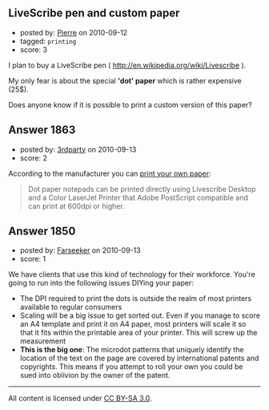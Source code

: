 ##  LiveScribe pen and custom paper

- posted by: [Pierre](https://stackexchange.com/users/-1/1131-pierre) on 2010-09-12
- tagged: `printing`
- score: 3

<p>I plan to buy a LiveScribe pen ( <a href="http://en.wikipedia.org/wiki/Livescribe" rel="nofollow">http://en.wikipedia.org/wiki/Livescribe</a> ).</p>

<p>My only fear is about the special <strong>'dot' paper</strong> which is rather expensive (25$).</p>

<p>Does anyone know if it is possible to print a custom version of this paper?</p>



## Answer 1863

- posted by: [3rdparty](https://stackexchange.com/users/-1/111-3rdparty) on 2010-09-13
- score: 2

<p>According to the manufacturer you can <a href="http://www.livescribe.com/int/support/kb/?View=entry&amp;EntryID=104" rel="nofollow">print your own paper</a>:</p>

<blockquote>
  <p>Dot paper notepads can be printed directly using Livescribe Desktop and a Color LaserJet Printer that Adobe PostScript compatible and can print at 600dpi or higher.</p>
</blockquote>



## Answer 1850

- posted by: [Farseeker](https://stackexchange.com/users/-1/413-farseeker) on 2010-09-13
- score: 1

<p>We have clients that use this kind of technology for their workforce. You're going to run into the following issues DIYing your paper:</p>

<ul>
<li>The DPI required to print the dots is outside the realm of most printers available to regular consumers</li>
<li>Scaling will be a big issue to get sorted out. Even if you manage to score an A4 template and print it on A4 paper, most printers will scale it so that it fits within the printable area of your printer. This will screw up the measurement</li>
<li><strong>This is the big one</strong>: The microdot patterns that uniquely identify the location of the text on the page are covered by international patents and copyrights. This means if you attempt to roll your own you could be sued into oblivion by the owner of the patent.</li>
</ul>




---

All content is licensed under [CC BY-SA 3.0](https://creativecommons.org/licenses/by-sa/3.0/).
